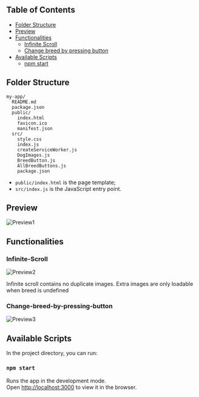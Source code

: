 ## Table of Contents

- [Folder Structure](#folder-structure)
- [Preview](#Preview)
- [Functionalities](#Functionalities)
  - [Infinite Scroll](#Infinite-Scroll)
  - [Change breed by pressing button](#Change-breed-by-pressing-button)
- [Available Scripts](#available-scripts)
  - [npm start](#npm-start)


## Folder Structure

```
my-app/
  README.md
  package.json
  public/
    index.html
    favicon.ico
    manifest.json
  src/
    style.css
    index.js
    createServiceWorker.js
    DogImages.js
    BreedButton.js
    AllBreedButtons.js
    package.json
```

* `public/index.html` is the page template;
* `src/index.js` is the JavaScript entry point.



## Preview

![Preview1](https://github.com/WenXinDong2018/images1/blob/master/Screenshot%202019-10-17%20at%2017.18.56.png)


## Functionalities

### Infinite-Scroll 

![Preview2](https://github.com/WenXinDong2018/images1/blob/master/Screenshot%202019-10-17%20at%2019.27.47.png)

Infinite scroll contains no duplicate images. Extra images are only loadable when breed is undefined

### Change-breed-by-pressing-button

![Preview3](https://github.com/WenXinDong2018/images1/blob/master/Screenshot%202019-10-17%20at%2019.25.45.png)


## Available Scripts

In the project directory, you can run:

### `npm start`

Runs the app in the development mode.<br>
Open [http://localhost:3000](http://localhost:3000) to view it in the browser.
